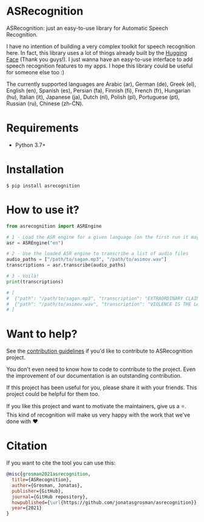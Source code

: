 # ASRecognition

ASRecognition: just an easy-to-use library for Automatic Speech Recognition.

I have no intention of building a very complex toolkit for speech recognition here. 
In fact, this library uses a lot of things already built by the [Hugging Face](https://huggingface.co/) (Thank you guys!). 
I just wanna have an easy-to-use interface to add speech recognition features to my apps.
I hope this library could be useful for someone else too :)

The currently supported languages are Arabic (ar), German (de), Greek (el), English (en), Spanish (es), Persian (fa), Finnish (fi), French (fr), Hungarian (hu), Italian (it), Japanese (ja), Dutch (nl), Polish (pl), Portuguese (pt), Russian (ru), Chinese (zh-CN).

# Requirements

- Python 3.7+

# Installation

```console
$ pip install asrecognition
```

# How to use it?

```python
from asrecognition import ASREngine

# 1 - Load the ASR engine for a given language (on the first run it may take a while)
asr = ASREngine("en")

# 2 - Use the loaded ASR engine to transcribe a list of audio files
audio_paths = ["/path/to/sagan.mp3", "/path/to/asimov.wav"]
transcriptions = asr.transcribe(audio_paths)

# 3 - Voilà!
print(transcriptions)

# [
#  {"path": "/path/to/sagan.mp3", "transcription": "EXTRAORDINARY CLAIMS REQUIRE EXTRAORDINARY EVIDENCE"},
#  {"path": "/path/to/asimov.wav", "transcription": "VIOLENCE IS THE LAST REFUGE OF THE INCOMPETENT"}
# ]
```
# Want to help?

See the [contribution guidelines](https://github.com/jonatasgrosman/asrecognition/blob/master/CONTRIBUTING.md)
if you'd like to contribute to ASRecognition project.

You don't even need to know how to code to contribute to the project. Even the improvement of our documentation is an outstanding contribution.

If this project has been useful for you, please share it with your friends. This project could be helpful for them too.

If you like this project and want to motivate the maintainers, give us a :star:. This kind of recognition will make us very happy with the work that we've done with :heart:

# Citation
If you want to cite the tool you can use this:

```bibtex
@misc{grosman2021asrecognition,
  title={ASRecognition},
  author={Grosman, Jonatas},
  publisher={GitHub},
  journal={GitHub repository},
  howpublished={\url{https://github.com/jonatasgrosman/asrecognition}},
  year={2021}
}
```